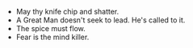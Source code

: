 * May thy knife chip and shatter.
* A Great Man doesn't seek to lead. He's called to it.
* The spice must flow.
* Fear is the mind killer.

